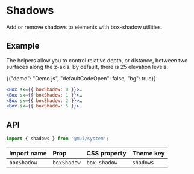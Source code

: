 # Shadows

<p class="description">Add or remove shadows to elements with box-shadow utilities.</p>

## Example

The helpers allow you to control relative depth, or distance, between two surfaces along the z-axis.
By default, there is 25 elevation levels.

{{"demo": "Demo.js", "defaultCodeOpen": false, "bg": true}}

```jsx
<Box sx={{ boxShadow: 0 }}>…
<Box sx={{ boxShadow: 1 }}>…
<Box sx={{ boxShadow: 2 }}>…
<Box sx={{ boxShadow: 5 }}>…
```

## API

```js
import { shadows } from '@mui/system';
```

| Import name | Prop        | CSS property | Theme key |
| :---------- | :---------- | :----------- | :-------- |
| `boxShadow` | `boxShadow` | `box-shadow` | `shadows` |
